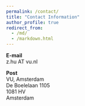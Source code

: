 ```yaml
---
permalink: /contact/
title: "Contact Information"
author_profile: true
redirect_from: 
  - /md/
  - /markdown.html
---
```

<b>E-mail</b><br/>
z.hu AT vu.nl

<b>Post</b><br/>
VU, Amsterdam<br/>
De Boelelaan 1105<br/>
1081 HV <br/>
Amsterdam


